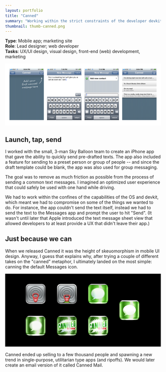 ```yaml
---
layout: portfolio
title: "Canned"
summary: "Working within the strict constraints of the developer devkit, we set out to enable text message templates for iPhone."
thumbnail: thumb-canned.png
---
```


**Type**: Mobile app; marketing site  
**Role**: Lead designer; web developer  
**Tasks**: UX/UI design, visual design, front-end (web) development, marketing

<img src="screenshots.png" class="break full">

## Launch, tap, send

I worked with the small, 3-man Sky Balloon team to create an iPhone app that gave the ability to quickly send pre-drafted texts. The app also included a feature for sending to a preset person or group of people -- and since the draft template could be blank, the app was also used for group messaging.


The goal was to remove as much friction as possible from the process of sending a common text messages. I imagined an optimized user experience that could safely be used with one hand while driving.

We had to work within the confines of the capabilities of the OS and devkit, which meant we had to compromise on some of the things we wanted to do. For instance, the app couldn't send the text itself, instead we had to send the text to the Messages app and prompt the user to hit "Send". (It wasn't until later that Apple introduced the text message sheet view that allowed developers to at least provide a UX that didn't leave their app.)

## Just because we can

When we released Canned it was the height of skeuomorphism in mobile UI design. Anyway, I guess that explains why, after trying a couple of different takes on the "canned" metaphor, I ultimately landed on the most simple: canning the default Messages icon.

<img src="canned-icons.png" data-action="zoom">

Canned ended up selling to a few thousand people and spawning a new trend in single-purpose, utilitarian type apps (and ripoffs). We would later create an email version of it called Canned Mail.
